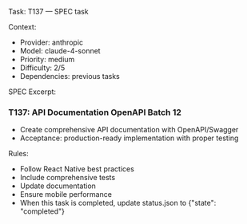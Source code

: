 Task: T137 — SPEC task

Context:
- Provider: anthropic
- Model: claude-4-sonnet
- Priority: medium
- Difficulty: 2/5
- Dependencies: previous tasks

SPEC Excerpt:

### T137: API Documentation   OpenAPI   Batch 12
- Create comprehensive API documentation with OpenAPI/Swagger
- Acceptance: production-ready implementation with proper testing

Rules:
- Follow React Native best practices
- Include comprehensive tests
- Update documentation
- Ensure mobile performance
- When this task is completed, update status.json to {"state": "completed"}

